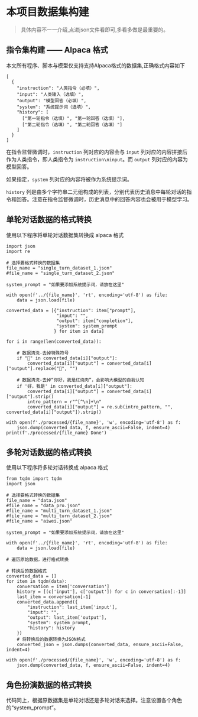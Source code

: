 # 本项目数据集构建
> 具体内容不一一介绍,点进json文件看即可,多看多做是最重要的。
## 指令集构建 —— Alpaca 格式
本文所有程序、脚本与模型仅支持支持Alpaca格式的数据集,正确格式内容如下
```
[
  {
    "instruction": "人类指令（必填）",
    "input": "人类输入（选填）",
    "output": "模型回答（必填）",
    "system": "系统提示词（选填）",
    "history": [
      ["第一轮指令（选填）", "第一轮回答（选填）"],
      ["第二轮指令（选填）", "第二轮回答（选填）"]
    ]
  }
]
```
在指令监督微调时，`instruction` 列对应的内容会与 `input` 列对应的内容拼接后作为人类指令，即人类指令为 `instruction\ninput`。而 `output` 列对应的内容为模型回答。

如果指定，`system` 列对应的内容将被作为系统提示词。

`history` 列是由多个字符串二元组构成的列表，分别代表历史消息中每轮对话的指令和回答。注意在指令监督微调时，历史消息中的回答内容也会被用于模型学习。

## 单轮对话数据的格式转换
使用以下程序将单轮对话数据集转换成 alpaca 格式
```
import json
import re

# 选择要格式转换的数据集
file_name = "single_turn_dataset_1.json"
#file_name = "single_turn_dataset_2.json"

system_prompt = "如果要添加系统提示词，请放在这里"

with open(f'../{file_name}', 'rt', encoding='utf-8') as file:
    data = json.load(file)

converted_data = [{"instruction": item["prompt"], 
                   "input": "", 
                   "output": item["completion"],
                   "system": system_prompt
                  } for item in data]

for i in range(len(converted_data)):

    # 数据清洗-去掉特殊符号
    if "🐳" in converted_data[i]["output"]:
        converted_data[i]["output"] = converted_data[i]["output"].replace("🐳", "")
        
    # 数据清洗-去掉“你好，我是红烧肉”，会影响大模型的自我认知
    if '好，我是' in converted_data[i]["output"]:
        converted_data[i]["output"] = converted_data[i]["output"].strip()
        intro_pattern = r"^[^\n]+\n"
        converted_data[i]["output"] = re.sub(intro_pattern, "", converted_data[i]["output"]).strip() 

with open(f'./processed/{file_name}', 'w', encoding='utf-8') as f:
    json.dump(converted_data, f, ensure_ascii=False, indent=4)
print(f'./processed/{file_name} Done')
```
## 多轮对话数据的格式转换
使用以下程序将多轮对话转换成 alpaca 格式
```
from tqdm import tqdm
import json

# 选择要格式转换的数据集
file_name = "data.json"
#file_name = "data_pro.json"
#file_name = "multi_turn_dataset_1.json"
#file_name = "multi_turn_dataset_2.json"
#file_name = "aiwei.json"

system_prompt = "如果要添加系统提示词，请放在这里"

with open(f'../{file_name}', 'rt', encoding='utf-8') as file:
    data = json.load(file)

# 遍历原始数据，进行格式转换

# 转换后的数据格式
converted_data = []
for item in tqdm(data):
    conversation = item['conversation']
    history = [(c['input'], c['output']) for c in conversation[:-1]]
    last_item = conversation[-1]
    converted_data.append({
        "instruction": last_item['input'],
        "input": "",
        "output": last_item['output'],
        "system": system_prompt,
        "history": history
    })
    # 将转换后的数据转换为JSON格式
    converted_json = json.dumps(converted_data, ensure_ascii=False, indent=4)

with open(f'./processed/{file_name}', 'w', encoding='utf-8') as f:
    json.dump(converted_data, f, ensure_ascii=False, indent=4)
```
## 角色扮演数据的格式转换
代码同上，根据原数据集是单轮对话还是多轮对话来选择。注意设置各个角色的“system_prompt”。
